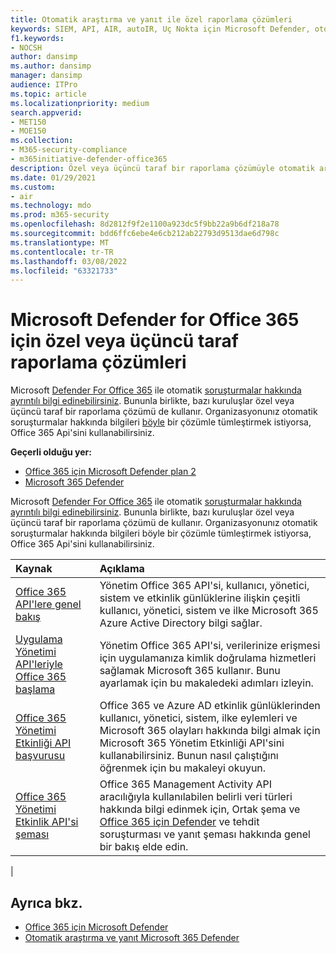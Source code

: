 ```yaml
---
title: Otomatik araştırma ve yanıt ile özel raporlama çözümleri
keywords: SIEM, API, AIR, autoIR, Uç Nokta için Microsoft Defender, otomatik araştırma, tümleştirme, özel rapor
f1.keywords:
- NOCSH
author: dansimp
ms.author: dansimp
manager: dansimp
audience: ITPro
ms.topic: article
ms.localizationpriority: medium
search.appverid:
- MET150
- MOE150
ms.collection:
- M365-security-compliance
- m365initiative-defender-office365
description: Özel veya üçüncü taraf bir raporlama çözümüyle otomatik araştırmayı ve yanıtı nasıl tümleştirin öğrenin.
ms.date: 01/29/2021
ms.custom:
- air
ms.technology: mdo
ms.prod: m365-security
ms.openlocfilehash: 8d2812f9f2e1100a923dc5f9bb22a9b6df218a78
ms.sourcegitcommit: bdd6ffc6ebe4e6cb212ab22793d9513dae6d798c
ms.translationtype: MT
ms.contentlocale: tr-TR
ms.lasthandoff: 03/08/2022
ms.locfileid: "63321733"
---
```

# <a name="custom-or-third-party-reporting-solutions-for-microsoft-defender-for-office-365"></a>Microsoft Defender for Office 365 için özel veya üçüncü taraf raporlama çözümleri

Microsoft [Defender For Office 365](defender-for-office-365.md) ile otomatik [soruşturmalar hakkında ayrıntılı bilgi edinebilirsiniz](air-view-investigation-results.md). Bununla birlikte, bazı kuruluşlar özel veya üçüncü taraf bir raporlama çözümü de kullanır. Organizasyonunız otomatik soruşturmalar hakkında bilgileri [böyle](office-365-air.md) bir çözümle tümleştirmek istiyorsa, Office 365 Api'sini kullanabilirsiniz.

**Geçerli olduğu yer:**
- [Office 365 için Microsoft Defender plan 2](defender-for-office-365.md)
- [Microsoft 365 Defender](../defender/microsoft-365-defender.md)

Microsoft [Defender For Office 365](defender-for-office-365.md) ile otomatik [soruşturmalar hakkında ayrıntılı bilgi edinebilirsiniz](air-view-investigation-results.md). Bununla birlikte, bazı kuruluşlar özel veya üçüncü taraf bir raporlama çözümü de kullanır. Organizasyonunız otomatik soruşturmalar hakkında bilgileri böyle bir çözümle tümleştirmek istiyorsa, Office 365 Api'sini kullanabilirsiniz.

|Kaynak|Açıklama|
|:---|:---|
|[Office 365 API'lere genel bakış](/office/office-365-management-api/office-365-management-apis-overview)|Yönetim Office 365 API'si, kullanıcı, yönetici, sistem ve etkinlik günlüklerine ilişkin çeşitli kullanıcı, yönetici, sistem ve ilke Microsoft 365 Azure Active Directory bilgi sağlar.|
|[Uygulama Yönetimi API'leriyle Office 365 başlama](/office/office-365-management-api/get-started-with-office-365-management-apis)|Yönetim Office 365 API'si, verilerinize erişmesi için uygulamanıza kimlik doğrulama hizmetleri sağlamak Microsoft 365 kullanır. Bunu ayarlamak için bu makaledeki adımları izleyin.|
|[Office 365 Yönetimi Etkinliği API başvurusu](/office/office-365-management-api/office-365-management-activity-api-reference)|Office 365 ve Azure AD etkinlik günlüklerinden kullanıcı, yönetici, sistem, ilke eylemleri ve Microsoft 365 olayları hakkında bilgi almak için Microsoft 365 Yönetim Etkinliği API'sini kullanabilirsiniz. Bunun nasıl çalıştığını öğrenmek için bu makaleyi okuyun.|
|[Office 365 Yönetimi Etkinlik API'si şeması](/office/office-365-management-api/office-365-management-activity-api-schema)|Office 365 Management Activity API aracılığıyla [](/office/office-365-management-api/office-365-management-activity-api-schema#common-schema) kullanılabilen belirli veri türleri hakkında bilgi edinmek için, Ortak şema ve [Office 365 için Defender](/office/office-365-management-api/office-365-management-activity-api-schema#office-365-advanced-threat-protection-and-threat-investigation-and-response-schema) ve tehdit soruşturması ve yanıt şeması hakkında genel bir bakış elde edin.|
|

## <a name="see-also"></a>Ayrıca bkz.

- [Office 365 için Microsoft Defender](defender-for-office-365.md)
- [Otomatik araştırma ve yanıt Microsoft 365 Defender](/microsoft-365/security/defender/m365d-autoir)
